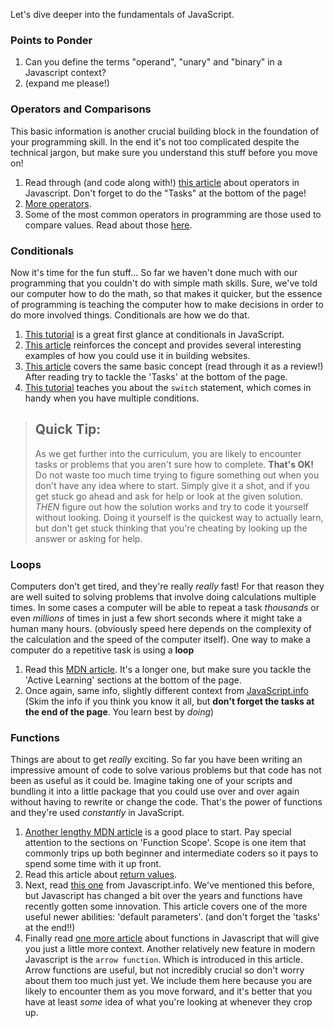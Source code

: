 Let's dive deeper into the fundamentals of JavaScript.

### Points to Ponder

1. Can you define the terms "operand", "unary" and "binary" in a Javascript context?
2. \(expand me please!\)

### Operators and Comparisons

This basic information is another crucial building block in the foundation of your programming skill.  In the end it's not too complicated despite the technical jargon, but make sure you understand this stuff before you move on!

1. Read through \(and code along with!\) [this article](http://javascript.info/operators) about operators in Javascript.  Don't forget to do the "Tasks" at the bottom of the page!  
2. [More operators](http://javascript.info/logical-operators).  
3. Some of the most common operators in programming are those used to compare values.  Read about those [here](http://javascript.info/comparison).

### Conditionals

Now it's time for the fun stuff...  So far we haven't done much with our programming that you couldn't do with simple math skills.  Sure, we've told our computer how to do the math, so that makes it quicker, but the essence of programming is teaching the computer how to make decisions in order to do more involved things.  Conditionals are how we do that.

1. [This tutorial](https://www.w3schools.com/js/js_if_else.asp) is a great first glance at conditionals in JavaScript.
2. [This article](https://developer.mozilla.org/en-US/docs/Learn/JavaScript/Building_blocks/conditionals) reinforces the concept and provides several interesting examples of how you could use it in building websites.  
3. [This article](http://javascript.info/ifelse) covers the same basic concept \(read through it as a review!\) After reading try to tackle the 'Tasks' at the bottom of the page.
4. [This tutorial](https://www.digitalocean.com/community/tutorials/how-to-use-the-switch-statement-in-javascript) teaches you about the `switch` statement, which comes in handy when you have multiple conditions.

> ## Quick Tip:
>
> As we get further into the curriculum, you are likely to encounter tasks or problems that you aren't sure how to complete.  **That's OK!**  Do not waste too much time trying to figure something out when you don't have any idea where to start.  Simply give it a shot, and if you get stuck go ahead and ask for help or look at the given solution.  _THEN_ figure out how the solution works and try to code it yourself without looking.  Doing it yourself is the quickest way to actually learn, but don't get stuck thinking that you're cheating by looking up the answer or asking for help.

### Loops

Computers don't get tired, and they're really _really_ fast!  For that reason they are well suited to solving problems that involve doing calculations multiple times.  In some cases a computer will be able to repeat a task _thousands_ or even _millions_ of times in just a few short seconds where it might take a human many hours. \(obviously speed here depends on the complexity of the calculation and the speed of the computer itself\).  One way to make a computer do a repetitive task is using a **loop**

1. Read this [MDN article](https://developer.mozilla.org/en-US/docs/Learn/JavaScript/Building_blocks/Looping_code).  It's a longer one, but make sure you tackle the 'Active Learning' sections at the bottom of the page.  
2. Once again, same info, slightly different context from [JavaScript.info](http://javascript.info/while-for) \(Skim the info if you think you know it all, but **don't forget the tasks at the end of the page**.  You learn best by _doing_\)

### Functions

Things are about to get _really_ exciting.  So far you have been writing an impressive amount of code to solve various problems but that code has not been as useful as it could be.  Imagine taking one of your scripts and bundling it into a little package that you could use over and over again without having to rewrite or change the code.  That's the power of functions and they're used _constantly_ in JavaScript.

1. [Another lengthy MDN article](https://developer.mozilla.org/en-US/docs/Learn/JavaScript/Building_blocks/Functions) is a good place to start.  Pay special attention to the sections on 'Function Scope'.  Scope is one item that commonly trips up both beginner and intermediate coders so it pays to spend some time with it up front.  
2. Read this article about [return values](https://developer.mozilla.org/en-US/docs/Learn/JavaScript/Building_blocks/Return_values).  
3. Next, read [this one](http://javascript.info/function-basics) from Javascript.info.  We've mentioned this before, but Javascript has changed a bit over the years and functions have recently gotten some innovation.  This article covers one of the more useful newer abilities: 'default parameters'. \(and don't forget the 'tasks' at the end!!\)  
4. Finally read [one more article](http://javascript.info/function-expressions-arrows) about functions in Javascript that will give you just a little more context.  Another relatively new feature in modern Javascript is the `arrow function`. Which is introduced in this article.  Arrow functions are useful, but not incredibly crucial so don't worry about them too much just yet.  We include them here because you are likely to encounter them as you move forward, and it's better that you have at least _some_ idea of what you're looking at whenever they crop up.



